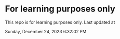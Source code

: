 # For learning purposes only
This repo is for learning purposes only.
Last updated at

Sunday, December 24, 2023 6:32:02 PM

